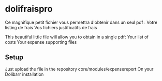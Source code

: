 # dolifraispro
Ce magnifique petit fichier vous permettra d'obtenir dans un seul pdf :
Votre listing de frais
Vos fichiers justificatifs de frais

This beautiful little file will allow you to obtain in a single pdf:
Your list of costs
Your expense supporting files
## Setup
Just upload the file in the repository 
core/modules/expensereport
On your Dolibarr installation
